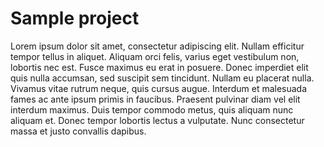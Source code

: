 # Sample project

<p> Lorem ipsum dolor sit amet, consectetur adipiscing elit. Nullam efficitur tempor tellus in aliquet.
            Aliquam orci felis, varius eget vestibulum non, lobortis nec est. Fusce maximus eu erat in posuere.
           Donec imperdiet elit quis nulla accumsan, sed suscipit sem tincidunt. Nullam eu placerat nulla.
           Vivamus vitae rutrum neque, quis cursus augue. Interdum et malesuada fames ac ante ipsum primis in
           faucibus. Praesent pulvinar diam vel elit interdum maximus. Duis tempor commodo metus, quis aliquam
           nunc aliquam et. Donec tempor lobortis lectus a vulputate. Nunc consectetur massa et justo convallis
           dapibus.</p>